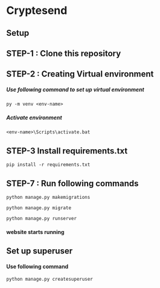 # Cryptesend


## Setup

## STEP-1 : Clone this repository

## STEP-2 : Creating Virtual environment
##### Use following command to set up virtual environment
```py -m venv <env-name>```
##### Activate environment
```<env-name>\Scripts\activate.bat```

## STEP-3 Install requirements.txt
```pip install -r requirements.txt```


## STEP-7 : Run following commands
```python manage.py makemigrations```

```python manage.py migrate```

```python manage.py runserver```

#### website starts running


## Set up superuser
#### Use following command
```python manage.py createsuperuser```


